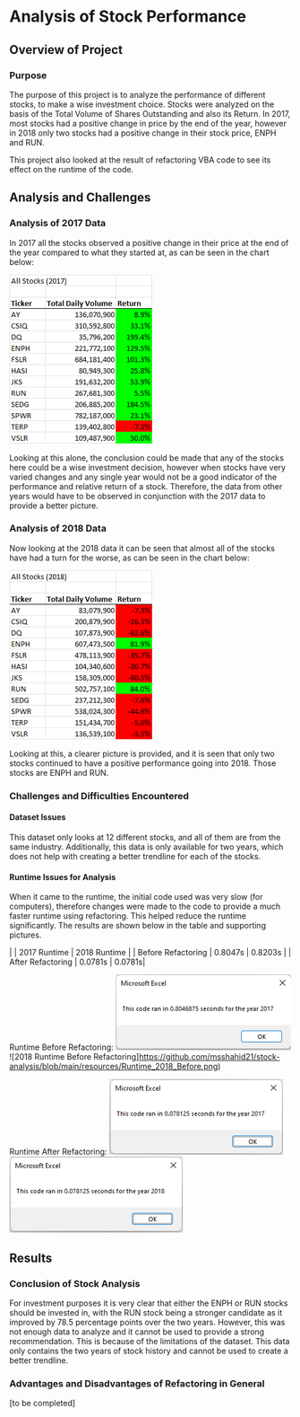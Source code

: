 # Analysis of Stock Performance
## Overview of Project
### Purpose
The purpose of this project is to analyze the performance of different stocks, to make a wise investment choice. Stocks were analyzed on the basis of the Total Volume of Shares Outstanding and also its Return. In 2017, most stocks had a positive change in price by the end of the year, however in 2018 only two stocks had a positive change in their stock price, ENPH and RUN.

This project also looked at the result of refactoring VBA code to see its effect on the runtime of the code.

## Analysis and Challenges
### Analysis of 2017 Data
In 2017 all the stocks observed a positive change in their price at the end of the year compared to what they started at, as can be seen in the chart below:

![2017 Stock Performances](https://github.com/msshahid21/stock-analysis/blob/main/resources/Stock_Performance_2017.png)

Looking at this alone, the conclusion could be made that any of the stocks here could be a wise investment decision, however when stocks have very varied changes and any single year would not be a good indicator of the performance and relative return of a stock. Therefore, the data from other years would have to be observed in conjunction with the 2017 data to provide a better picture.

### Analysis of 2018 Data
Now looking at the 2018 data it can be seen that almost all of the stocks have had a turn for the worse, as can be seen in the chart below:

![2018 Stock Performances](https://github.com/msshahid21/stock-analysis/blob/main/resources/Stock_Performance_2018.png)

Looking at this, a clearer picture is provided, and it is seen that only two stocks continued to have a positive performance going into 2018. Those stocks are ENPH and RUN.

### Challenges and Difficulties Encountered
#### Dataset Issues
This dataset only looks at 12 different stocks, and all of them are from the same industry. Additionally, this data is only available for two years, which does not help with creating a better trendline for each of the stocks.

#### Runtime Issues for Analysis
When it came to the runtime, the initial code used was very slow (for computers), therefore changes were made to the code to provide a much faster runtime using refactoring. This helped reduce the runtime significantly. The results are shown below in the table and supporting pictures.

|  | 2017 Runtime | 2018 Runtime |
| Before Refactoring | 0.8047s | 0.8203s |
| After Refactoring | 0.0781s | 0.0781s|

Runtime Before Refactoring:
![2017 Runtime Before Refactoring](https://github.com/msshahid21/stock-analysis/blob/main/resources/Runtime_2017_Before.png)
![2018 Runtime Before Refactoring]https://github.com/msshahid21/stock-analysis/blob/main/resources/Runtime_2018_Before.png)

Runtime After Refactoring:
![2017 Runtime After Refactoring](https://github.com/msshahid21/stock-analysis/blob/main/resources/VBA_Challenge_2017.png)
![2018 Runtime After Refactoring](https://github.com/msshahid21/stock-analysis/blob/main/resources/VBA_Challenge_2018.png)

## Results
### Conclusion of Stock Analysis
For investment purposes it is very clear that either the ENPH or RUN stocks should be invested in, with the RUN stock being a stronger candidate as it improved by 78.5 percentage points over the two years. However, this was not enough data to analyze and it cannot be used to provide a strong recommendation. This is because of the limitations of the dataset. This data only contains the two years of stock history and cannot be used to create a better trendline.

### Advantages and Disadvantages of Refactoring in General
[to be completed]
